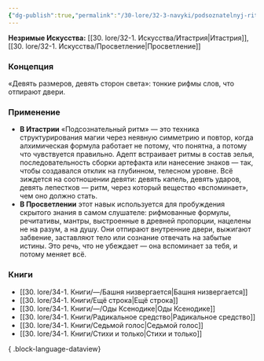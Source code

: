 ```yaml
---
{"dg-publish":true,"permalink":"/30-lore/32-3-navyki/podsoznatelnyj-ritm/","tags":["незримое/навык"]}
---
```


**Незримые Искусства:** [[30. lore/32-1. Искусства/Итастрия\|Итастрия]], [[30. lore/32-1. Искусства/Просветление\|Просветление]]
### Концепция
«Девять размеров, девять сторон света»: тонкие рифмы слов, что отпирают двери.
### Применение
- **В Итастрии** «Подсознательный ритм» — это техника структурирования магии через неявную симметрию и повтор, когда алхимическая формула работает не потому, что понятна, а потому что чувствуется правильно. Адепт встраивает ритмы в состав зелья, последовательность сборки артефакта или нанесение знаков — так, чтобы создавался отклик на глубинном, телесном уровне. Всё зиждется на соотношении девяти: девять капель, девять ударов, девять лепестков — ритм, через который вещество «вспоминает», чем оно должно стать.
- **В Просветлении** этот навык используется для пробуждения скрытого знания в самом слушателе: рифмованные формулы, речитативы, мантры, выстроенные в древней пропорции, нацелены не на разум, а на душу. Они отпирают внутренние двери, выжигают забвение, заставляют тело или сознание отвечать на забытые истины. Это речь, что не убеждает — она вспоминает за тебя, и потому меняет всё.
### Книги
- [[30. lore/34-1. Книги/—/Башня низвергается\|Башня низвергается]]
- [[30. lore/34-1. Книги/Ещё строка\|Ещё строка]]
- [[30. lore/34-1. Книги/—/Оды Ксенодике\|Оды Ксенодике]]
- [[30. lore/34-1. Книги/Радикальное средство\|Радикальное средство]]
- [[30. lore/34-1. Книги/Седьмой голос\|Седьмой голос]]
- [[30. lore/34-1. Книги/Стихи и только\|Стихи и только]]

{ .block-language-dataview}
